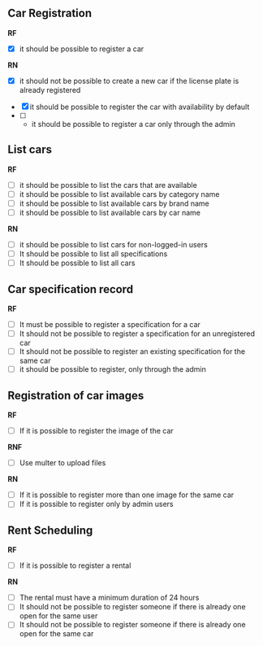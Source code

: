 ## Car Registration

**RF**
- [x] it should be possible to register a car

**RN**

- [x] it should not be possible to create a new car if the license plate is already registered
<!-- - [ ] It shouldn't be possible to change the license plate of a car -->
- [x] it should be possible to register the car with availability by default
- [ ] * it should be possible to register a car only through the admin
 
## List cars

**RF**
- [ ] it should be possible to list the cars that are available
- [ ] it should be possible to list available cars by category name
- [ ] it should be possible to list available cars by brand name
- [ ] it should be possible to list available cars by car name

**RN**
- [ ] it should be possible to list cars for non-logged-in users
- [ ] It should be possible to list all specifications
- [ ] It should be possible to list all cars

## Car specification record

**RF**
- [ ] It must be possible to register a specification for a car
- [ ] It should not be possible to register a specification for an unregistered car
- [ ] It should not be possible to register an existing specification for the same car
- [ ] it should be possible to register, only through the admin

## Registration of car images

**RF**
- [ ] If it is possible to register the image of the car

**RNF**
- [ ] Use multer to upload files

**RN**
- [ ] If it is possible to register more than one image for the same car
- [ ] If it is possible to register only by admin users

## Rent Scheduling

**RF**
- [ ] If it is possible to register a rental

**RN**
- [ ] The rental must have a minimum duration of 24 hours
- [ ] It should not be possible to register someone if there is already one open for the same user
- [ ] It should not be possible to register someone if there is already one open for the same car